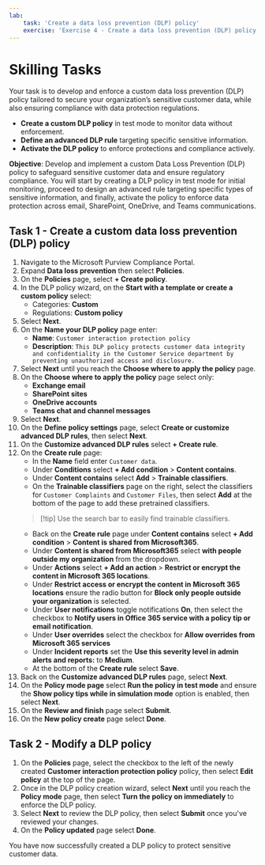 ```yaml
---
lab:
    task: 'Create a data loss prevention (DLP) policy'
    exercise: 'Exercise 4 - Create a data loss prevention (DLP) policy'
---
```


# Skilling Tasks

Your task is to develop and enforce a custom data loss prevention (DLP) policy tailored to secure your organization’s sensitive customer data, while also ensuring compliance with data protection regulations.

- **Create a custom DLP policy** in test mode to monitor data without enforcement.
- **Define an advanced DLP rule** targeting specific sensitive information.
- **Activate the DLP policy** to enforce protections and compliance actively.

**Objective**: Develop and implement a custom Data Loss Prevention (DLP) policy to safeguard sensitive customer data and ensure regulatory compliance. You will start by creating a DLP policy in test mode for initial monitoring, proceed to design an advanced rule targeting specific types of sensitive information, and finally, activate the policy to enforce data protection across email, SharePoint, OneDrive, and Teams communications.

## Task 1 - Create a custom data loss prevention (DLP) policy

1. Navigate to the Microsoft Purview Compliance Portal.
1. Expand **Data loss prevention** then select **Policies**.
1. On the **Policies** page, select **+ Create policy**.
1. In the DLP policy wizard, on the **Start with a template or create a custom policy** select:
   - Categories: **Custom**
   - Regulations: **Custom policy**
1. Select **Next**.
1. On the **Name your DLP policy** page enter:
   - **Name**: `Customer interaction protection policy`
   - **Description**: `This DLP policy protects customer data integrity and confidentiality in the Customer Service department by preventing unauthorized access and disclosure.`
1. Select **Next** until you reach the **Choose where to apply the policy** page.
1. On the **Choose where to apply the policy** page select only:
   - **Exchange email**
   - **SharePoint sites**
   - **OneDrive accounts**
   - **Teams chat and channel messages**
1. Select **Next**.
1. On the **Define policy settings** page, select **Create or customize advanced DLP rules**, then select **Next**.
1. On the **Customize advanced DLP rules** select **+ Create rule**.
1. On the **Create rule** page:
   - In the **Name** field enter `Customer data`.
   - Under **Conditions** select **+ Add condition** > **Content contains**.
   - Under **Content contains** select **Add** > **Trainable classifiers**.
   - On the **Trainable classifiers** page on the right, select the classifiers for `Customer Complaints` and `Customer Files`, then select **Add** at the bottom of the page to add these pretrained classifiers.
   > [!tip] Use the search bar to easily find trainable classifiers.
   - Back on the **Create rule** page under **Content contains** select **+ Add condition** > **Content is shared from Microsoft365**.
   - Under **Content is shared from Microsoft365** select **with people outside my organization** from the dropdown.
   - Under **Actions** select **+ Add an action** > **Restrict or encrypt the content in Microsoft 365 locations**.
   - Under **Restrict access or encrypt the content in Microsoft 365 locations** ensure the radio button for **Block only people outside your organization** is selected.
   - Under **User notifications** toggle notifications **On**, then select the checkbox to **Notify users in Office 365 service with a policy tip or email notification**.
   - Under **User overrides** select the checkbox for **Allow overrides from Microsoft 365 services**
   - Under **Incident reports** set the **Use this severity level in admin alerts and reports:** to **Medium**.
   - At the  bottom of the **Create rule** select **Save**.
1. Back on the **Customize advanced DLP rules** page, select **Next**.
1. On the **Policy mode page** select **Run the policy in test mode** and ensure the **Show policy tips while in simulation mode** option is enabled, then select **Next**.
1. On the **Review and finish** page select **Submit**.
1. On the **New policy create** page select **Done**.

## Task 2 - Modify a DLP policy

1. On the **Policies** page, select the checkbox to the left of the newly created **Customer interaction protection policy** policy, then select **Edit policy** at the top of the page.
1. Once in the DLP policy creation wizard, select **Next** until you reach the **Policy mode** page, then select **Turn the policy on immediately** to enforce the DLP policy.
1. Select **Next** to review the DLP policy, then select **Submit** once you've reviewed your changes.
1. On the **Policy updated** page select **Done**.

You have now successfully created a DLP policy to protect sensitive customer data.
